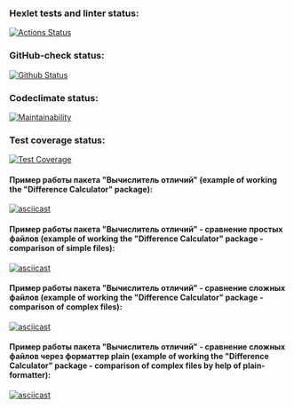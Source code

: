 ### Hexlet tests and linter status:
[![Actions Status](https://github.com/usergitvv/frontend-project-lvl2/workflows/hexlet-check/badge.svg)](https://github.com/usergitvv/frontend-project-lvl2/actions)

### GitHub-check status:
[![Github Status](https://github.com/usergitvv/frontend-project-lvl1/workflows/git-hub-check/badge.svg)](https://github.com/usergitvv/frontend-project-lvl1/actions)

### Codeclimate status:
[![Maintainability](https://api.codeclimate.com/v1/badges/9e23c8298b71cf6d96ea/maintainability)](https://codeclimate.com/github/usergitvv/frontend-project-lvl2/maintainability)

### Test coverage status:
[![Test Coverage](https://api.codeclimate.com/v1/badges/9e23c8298b71cf6d96ea/test_coverage)](https://codeclimate.com/github/usergitvv/frontend-project-lvl2/test_coverage)

#### Пример работы пакета "Вычислитель отличий" (example of working the "Difference Calculator" package):
[![asciicast](https://asciinema.org/a/BKLPHoLVD56Gfms2A9CI22dsL.svg)](https://asciinema.org/a/BKLPHoLVD56Gfms2A9CI22dsL)

#### Пример работы пакета "Вычислитель отличий" - сравнение простых файлов (example of working the "Difference Calculator" package - comparison of simple files):
[![asciicast](https://asciinema.org/a/p1horwmqFBdYYfdIrnmY62vqc.svg)](https://asciinema.org/a/p1horwmqFBdYYfdIrnmY62vqc)

#### Пример работы пакета "Вычислитель отличий" - сравнение сложных файлов (example of working the "Difference Calculator" package - comparison of complex files):
[![asciicast](https://asciinema.org/a/ebRTpv1SFn8Vqn8tHlWCINmsw.svg)](https://asciinema.org/a/ebRTpv1SFn8Vqn8tHlWCINmsw)

#### Пример работы пакета "Вычислитель отличий" - сравнение сложных файлов через форматтер plain (example of working the "Difference Calculator" package - comparison of complex files by help of plain-formatter):
[![asciicast](https://asciinema.org/a/t5YvVanxs9E5i8rSIPWB0uU7v.svg)](https://asciinema.org/a/t5YvVanxs9E5i8rSIPWB0uU7v)
